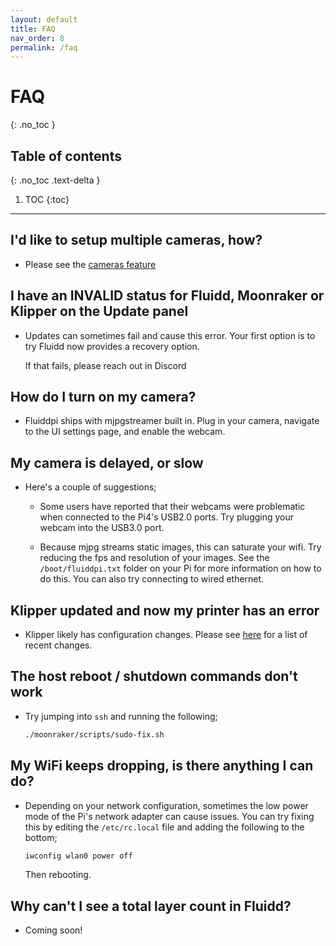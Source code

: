 ```yaml
---
layout: default
title: FAQ
nav_order: 8
permalink: /faq
---
```


# FAQ
{: .no_toc }

## Table of contents
{: .no_toc .text-delta }

1. TOC
{:toc}

---

## I'd like to setup multiple cameras, how?

- Please see the [cameras feature](/features/cameras)

## I have an INVALID status for Fluidd, Moonraker or Klipper on the Update panel

- Updates can sometimes fail and cause this error. Your first option is to try
  Fluidd now provides a recovery option.

  If that fails, please reach out in Discord

## How do I turn on my camera?

- Fluiddpi ships with mjpgstreamer built in. Plug in your camera, navigate to
  the UI settings page, and enable the webcam.

## My camera is delayed, or slow

- Here's a couple of suggestions;
  - Some users have reported that their webcams were problematic when connected
    to the Pi4's USB2.0 ports. Try plugging your webcam into the USB3.0 port.

  - Because mjpg streams static images, this can saturate your wifi. Try
    reducing the fps and resolution of your images. See the `/boot/fluiddpi.txt`
    folder on your Pi for more information on how to do this. You can also
    try connecting to wired ethernet.

## Klipper updated and now my printer has an error

- Klipper likely has configuration changes. Please see
  [here](https://www.klipper3d.org/Config_Changes.html)
  for a list of recent changes.

## The host reboot / shutdown commands don't work

- Try jumping into `ssh` and running the following;

  ```bash
  ./moonraker/scripts/sudo-fix.sh
  ```

## My WiFi keeps dropping, is there anything I can do?

- Depending on your network configuration, sometimes the low power mode of the Pi's network adapter
  can cause issues. You can try fixing this by editing the `/etc/rc.local` file and adding the following
  to the bottom;

  ```bash
  iwconfig wlan0 power off
  ```

  Then rebooting.
  
## Why can't I see a total layer count in Fluidd?

- Coming soon!
